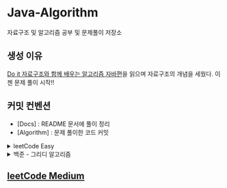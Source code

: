 # Java-Algorithm
자료구조 및 알고리즘 공부 및 문제풀이 저장소

## 생성 이유 
[Do it 자료구조와 함께 배우는 알고리즘 자바편](http://m.yes24.com/goods/detail/60547893)을 읽으며 자료구조의 개념을 세웠다. 이젠 문제 풀이 시작!! 

## 커밋 컨벤션
- [Docs] : README 문서에 풀이 정리
- [Algorithm] : 문제 풀이한 코드 커밋

<details markdown="1">
<summary> leetCode Easy </summary>

## [leetCode Easy](https://leetcode.com/) / Total : 6문제
1. [Roman to Integer](https://leetcode.com/problems/roman-to-integer/)
    - [풀이](https://github.com/guswns1659/Java-Algorithm/blob/master/src/leetcodeEasy/RomanToInt.java)
    - HashMap, stack 이용해 문제 풀이
    - 테스트 시작 전 스택을 비워야함! 
2. [Valid Parentheses](https://leetcode.com/problems/roman-to-integer/)
    - [풀이](https://github.com/guswns1659/Java-Algorithm/blob/master/src/leetcodeEasy/ValidBraket.java)
    - 브라켓의 유효성 확인하는 문제. 
    - HashMap, stack 이용해 문제 풀이
    - 테스 시작 전 스택 비우기!!
3. [Min Stack](https://leetcode.com/problems/min-stack/)
    - [풀이](https://github.com/guswns1659/Java-Algorithm/blob/master/src/leetcodeEasy/MinStack.java)
    - 최솟값을 구하는 stack 자료구조 구현 문제.
    - 최솟값을 모아놓는 스택을 하나 더 구현해야 했는데, 나는 stream을 이용...   
4. [Majority Element](https://leetcode.com/problems/majority-element/)
    - [풀이](https://github.com/guswns1659/Java-Algorithm/blob/master/src/leetcodeEasy/MajorityElement.java)
    - 배열 크기의 절반보다 빈도수가 많은 원소 구하기 
    - HashMap의 원소 값 추가하며 구현 : hashMap.merge(key, 1, Integer::sum);
    - more than의 의미는 초과!
5. [Count Primes](https://leetcode.com/problems/count-primes)
    - [풀이](https://github.com/guswns1659/Java-Algorithm/blob/master/src/leetcodeEasy/CountPrimes.java)
    - 양의 정수 n이하 소수의 개수를 구하기
    - Arrays.asList()로 초기화하면 add, remove() 연산 시 unSupportedOperation 예외 발생 
    - Prime인지 계산할 때 <= 주의!! (어딘지 알지?)
6. [Vaild Anagram](https://leetcode.com/problems/valid-anagram)
    - [풀이]()
    - 두 개의 문자열이 anagram인지 판별하는 문제 
    - char[]는 stream으로 사용하려면 복잡하다. 그냥 for문 쓰기.	
	- replaceFirst()와 replace의 차이는 여러개를 바꾸냐 마느냐의 차이다. 
    - 반복문으로 해결되는 데 굳이 스택을 사용..

</details>

<details markdown="1">
<summary> 백준 - 그리디 알고리즘 </summary>

## 백준 - 그리디 알고리즘 / Total : 5문제
1. [ATM](https://www.acmicpc.net/problem/11399)
 	- [풀이](https://github.com/guswns1659/Java-Algorithm/commit/b0a3fcff14f2c1e4151401a13bffa8746412a3ba)
	- [동빈나의 알고리즘 풀이전략](https://www.youtube.com/watch?v=ukkLCl9yBvE&t=806s) 영상 본 뒤 그리디 알고리즘 문제 풀이 시작 
	- 일주일만에 다시 알고리즘 공부 시작..! 하루에 한문제는 도전하기!
	- List sort는 Collection.sort() 이용.
2. [동전](https://www.acmicpc.net/problem/11047)
	- [풀이](https://github.com/guswns1659/Java-Algorithm/commit/2e99259e63993451c3fd033342851c6942071085)
	- 금액을 주어진 동전들의 내림차순으로 나눈다. 나눈 몫이 0이 아닐 때 answer추가하고, 0이라면 다른 동전으로 나눈다. 
	- 나머지를 금액으로 초기화하고 반복한다. 
	- Intellij의 모든 code Completion을 끔.
	- 테스트 코드를 작성하지 못해 아쉽다. 
3. [거스름돈](https://www.acmicpc.net/problem/5585)
	- [풀이](https://github.com/guswns1659/Java-Algorithm/commit/5ad82c12b845fa7ec2b0a64680b1588af91c6fb9)
	- 위의 동전문제와 동일 
4. [로프](https://www.acmicpc.net/problem/2217)
	- [풀이](https://github.com/guswns1659/Java-Algorithm/commit/5f27ba9184cd9dabdeea455df95eb5cd0dcf7719)
	- 주어진 여러개의 로프로 들수 있는 최대 중량 구하는 문제 
	- 로프를 오름차순으로 정리한 뒤 작은 값부터 로프의 개수 -1를 곱한다. 
	- 곱한 값 중 최대값이 정답
	- List 오름차순은 Collections.sort(), 내림차순은 Collections.sort(list, Collections.reverseOrder());
5. [30](https://www.acmicpc.net/problem/10610) 
	- [풀이](https://github.com/guswns1659/Java-Algorithm/commit/51a78650334be10040298392c463b7cd870d46b8)
	- 주어진 숫자의 자리수로 가장 큰 30의 배수를 출력, 만들 수 없다면 -1 출력 문제.
	- 자리수에 0이 없는지, 더한 자리수가 3의 배수인지로 확인 가능.
	- 풀이보다 자바 문법익히는 데 시간이 더 걸림. 꾸준히해야 몸에 익을 거 같다.
	- split("") 하면 한 단어씩 끊어진다.
	- 기본형 배열 sort : Arrays.sort() / 역순 : Arrays.sort(list, Collections.reverseOrder()); 다만, 기본자료형 배열은 역순이 안된다.
6. [인턴](https://www.acmicpc.net/problem/2875)
	- [풀이실패](https://github.com/guswns1659/Java-Algorithm/blob/5797e2a98810cffbdcb833136f3f5d2fcd47e7ee/src/backjun/Intern.java)
	- 주어진 남,녀,인턴 참가자로 만들 수 있는 최대 팀 수 구하는 문제 
	- 남 1, 여 2으로 2인 1조. 인턴 참가자는 제외하고 계산해야함.
	- 설계를 잘 못 했는지 반례가 계속 나온다. 추후 도전
7. [잃어버린 괄호](https://www.acmicpc.net/problem/1541)
	- [풀이](https://github.com/guswns1659/Java-Algorithm/commit/f8c73d1d2173bb921cedeca6666c3d90fb8657dc)
	- 괄호가 없는 수식에서 괄호를 사용해서 최소값을 만드는 문제 
	- "+"를 split하려면 split("\\+")라고 적어야함. 예약된 문자라 그렇다고 함. 
	- "-"를 기준으로 괄호를 만들면 된다. 
8. [기타줄](https://www.acmicpc.net/problem/1049)
	- [풀이](https://github.com/guswns1659/Java-Algorithm/blob/master/src/backjun/GuitarString.java)
	- 구매할 기타줄을 패키지와 낱개 가격을 이용해서 최솟값으로 구매하는 문제 
	- 패키지와 낱개의 최솟값을 모은 뒤 아래 경우의 수로 계산해서 그 중 최솟값을 출력하기.
	- 3가지 경우
		- 패키지 최소값으로만 구하기 
		- 낱개로만 구하기
		- 두 개를 섞어서 구하기 
	- 스트림으로 최솟값을 구할 때 : candidate.stream().mapToInt(s -> s).min().getAsInt();
	- getAsInt()가 경고가 뜨는데 어떻게 처리할 지는 고민해보기. 
9. [부등호](https://www.acmicpc.net/problem/2529)
	- [풀이](https://github.com/guswns1659/Java-Algorithm/blob/master/src/backjun/Sign.java)
	- 입력된 값을 파싱하는 코드만 추가
	- 백트래킹, DFS, BFS와 관련된 문제라 개념 공부
	- 인터넷 답안보고 해결
10. [반도체 설계](https://www.acmicpc.net/problem/2352)
	- [풀이](https://github.com/guswns1659/Java-Algorithm/blob/60bf1f774bd9d05ea99e8bf34df1cf64c3fa10b2/src/backjun/N2352.java)
	- LIS(Longest Increasing Subsequence) 문제지만 길이만 같고 배열의 원소는 다름.
	- Arrays.binarySearch() 사용 시 원소가 없으면 들어갈 자리가 음수로 나온다. 대신 들어갈 자리 시작은 1부터 시작.
11. [줄세우기](https://www.acmicpc.net/problem/2631)
	- [풀이](https://github.com/guswns1659/Java-Algorithm/blob/ec8d86011b9983089486ce24ee251852dab19fc0/src/backjun/N2631.java)
	- LIS 변형 문제.
	- 아이들수 - (최장 증가 부분수열의 길이)
12. [먹이사슬](https://www.acmicpc.net/problem/2532)
	- [풀이](https://github.com/guswns1659/Java-Algorithm/blob/886a30ae86f040845d10bf0aa5a0b39aa0c91ea5/src/backjun/N2532.java)
	- LIS 변형 문제.
	- 최장 감소 길이 수열. 
	- 답을 봤지만 이해가 더 필요.
	- Comparable 구현할 때 오름차순일 경우, 값을 비교한 뒤 작으면 -1, 크면 +1. 
	- 내림차순일 경우 값을 비교한 뒤 작으면 +1, 크면 -1.
</details>
	
## [leetCode Medium](https://leetcode.com/)
